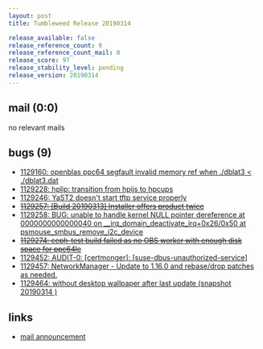 ```yaml
---
layout: post
title: Tumbleweed Release 20190314

release_available: false
release_reference_count: 9
release_reference_count_mail: 0
release_score: 97
release_stability_level: pending
release_version: 20190314
---
```


## mail (0:0)

no relevant mails

## bugs (9)

<!--more-->

- [1129160: openblas ppc64 segfault invalid memory ref when ./dblat3 < ./dblat3.dat](https://bugzilla.opensuse.org/show_bug.cgi?id=1129160)
- [1129228: hplip: transition from hpijs to hpcups](https://bugzilla.opensuse.org/show_bug.cgi?id=1129228)
- [1129246: YaST2 doesn't start tftp service properly](https://bugzilla.opensuse.org/show_bug.cgi?id=1129246)
- ~~[1129257: \[Build 20190313\] Installer offers product twice](https://bugzilla.opensuse.org/show_bug.cgi?id=1129257)~~
- [1129258: BUG: unable to handle kernel NULL pointer dereference at 0000000000000040 on __irq_domain_deactivate_irq+0x26/0x50 at psmouse_smbus_remove_i2c_device](https://bugzilla.opensuse.org/show_bug.cgi?id=1129258)
- ~~[1129274: ceph-test build failed as no OBS worker with enough disk space for ppc64le](https://bugzilla.opensuse.org/show_bug.cgi?id=1129274)~~
- [1129452: AUDIT-0: \[certmonger\]: \[suse-dbus-unauthorized-service\]](https://bugzilla.opensuse.org/show_bug.cgi?id=1129452)
- [1129457: NetworkManager - Update to 1.16.0 and rebase/drop patches as needed.](https://bugzilla.opensuse.org/show_bug.cgi?id=1129457)
- [1129464: without desktop wallpaper after last update (snapshot 20190314 )](https://bugzilla.opensuse.org/show_bug.cgi?id=1129464)



## links

- [mail announcement](https://lists.opensuse.org/opensuse-factory/2019-03/msg00190.html)

